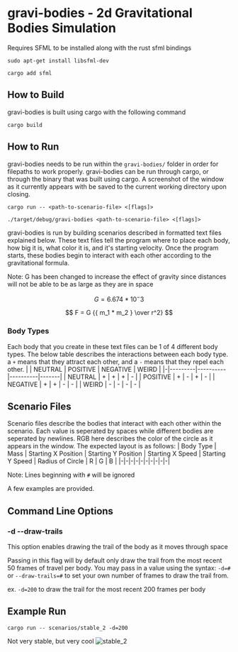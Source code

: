 # gravi-bodies - 2d Gravitational Bodies Simulation
Requires SFML to be installed along with the rust sfml bindings

`sudo apt-get install libsfml-dev`

`cargo add sfml`

## How to Build
gravi-bodies is built using cargo with the following command

`cargo build`
## How to Run
gravi-bodies needs to be run within the `gravi-bodies/` folder in order for filepaths to work properly. gravi-bodies can be run through cargo, or through the binary that was built using cargo. A screenshot of the window as it currently appears with be saved to the current working directory upon closing.

`cargo run -- <path-to-scenario-file> <[flags]>`

`./target/debug/gravi-bodies <path-to-scenario-file> <[flags]>`

gravi-bodies is run by building scenarios described in formatted text files explained below. These text files tell the program where to place each body, how big it is, what color it is, and it's starting velocity. Once the program starts, these bodies begin to interact with each other according to the gravitational formula.

Note: G has been changed to increase the effect of gravity since distances will not be able to be as large as they are in space

$$ G = 6.674 * 10^-3 $$

$$ F = G {{ m_1 * m_2 } \over r^2} $$

### Body Types
Each body that you create in these text files can be 1 of 4 different body types. The below table describes the interactions between each body type. a `+` means that they attract each other, and a `-` means that they repel each other.
| | NEUTRAL | POSITIVE | NEGATIVE | WEIRD |
|-|---------|----------|----------|-------|
| NEUTRAL | + | + | + | - |
| POSITIVE | + | - | + | - |
| NEGATIVE | + | + | - | - |
| WEIRD | - | - | - | - |

## Scenario Files
Scenario files describe the bodies that interact with each other within the scenario. Each value is seperated by spaces while different bodies are seperated by newlines. RGB here describes the color of the circle as it appears in the window. The expected layout is as follows:
| Body Type | Mass | Starting X Position | Starting Y Position | Starting X Speed | Starting Y Speed | Radius of Circle | R | G | B |
|-|-|-|-|-|-|-|-|-|-|

Note: Lines beginning with `#` will be ignored

A few examples are provided.

## Command Line Options
### -d --draw-trails
This option enables drawing the trail of the body as it moves through space

Passing in this flag will by default only draw the trail from the most recent 50 frames of travel per body. You may pass in a value using the syntax:
`-d=#` or `--draw-trails=#` to set your own number of frames to draw the trail from.

ex. `-d=200` to draw the trail for the most recent 200 frames per body

## Example Run
`cargo run -- scenarios/stable_2 -d=200`

Not very stable, but very cool
![stable_2](https://github.com/lglista/gravi-bodies/assets/32312607/dd9ccaa1-6580-49bd-aea3-63b7a8697109)